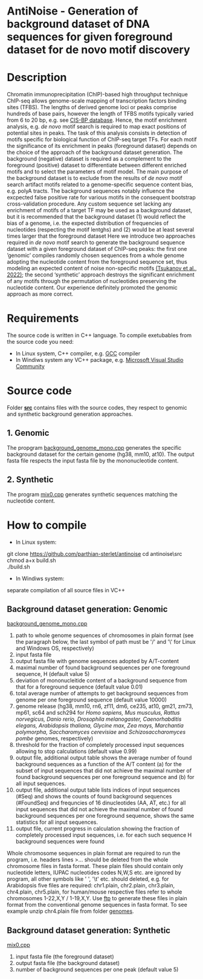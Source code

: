 # AntiNoise - Generation of background dataset of DNA sequences for given foreground dataset for de novo motif discovery
# Description
Chromatin immunoprecipitation (ChIP)-based high throughput technique ChIP-seq allows genome-scale mapping of transcription factors binding sites (TFBS). The lengths of derived genome loci or peaks comprise hundreds of base pairs, however the length of TFBS motifs typically varied from 6 to 20 bp, e.g. see [CIS-BP database](http://cisbp.ccbr.utoronto.ca/). Hence, the motif enrichment analysis, e.g. *de novo* motif search is required to map exact positions of potential sites in peaks. The task of this analysis consists in detection of motifs specific for biological function of ChIP-seq target TFs. For each motif the significance of its enrichment in peaks (foreground dataset) depends on the choice of the approach of the background dataset generation. The background (negative) dataset is required as a complement to the foreground (positive) dataset to differentiate between different enriched motifs and to select the parameters of motif model. The main purpose of the background dataset is to exclude from the results of *de novo* motif search artifact motifs related to a genome-specific sequence content bias, e.g. polyA tracts. The background sequences notably influence the excpected false positive rate for various motifs in the consequent bootstrap cross-validation procedure. Any custom sequence set lacking any enrichment of motifs of a target TF may be used as a background dataset, but it is recommended that the background dataset (1) would reflect the bias of a genome, i.e. the expected distribution of frequencies of nucleotides (respecting the motif lentghs) and (2) would be at least several times larger that the foreground dataset
Here we introduce two approaches required in *de novo* motif search to generate the background sequence dataset with a given foreground dataset of ChIP-seq peaks: the first one ’genomic’ compiles randomly chosen sequences from a whole genome adopting the nucleotide content from the foreground sequence set, thus modeling an expected content of noise non-specific motifs [(Tsukanov et al., 2022)](https://doi.org/10.3389/fpls.2022.938545); the second ‘synthetic’ approach destroys the significant enrichment of any motifs through the permutation of nucleotides preserving the nucleotide content. Our experience definitely promoted the genomic approach as more correct.
# Requirements
The source code is written in C++ language. To compile exetubables from the source code you need:

* In Linux system, C++ compiler, e.g. [GCC](https://gcc.gnu.org/) compiler 
* In Windiws system any VC++ package, e.g. [Microsoft Visual Studio Community](https://visualstudio.microsoft.com/vs/community/)

# Source code
Folder [**src**](https://github.com/parthian-sterlet/antinoise/tree/main/src) contains files with the source codes, they respect to  genomic and synthetic background generation approaches.
## 1. Genomic
The propgram [background_genome_mono.cpp](https://github.com/parthian-sterlet/antinoise/blob/main/src/background_genome_mono.cpp) generates the specific background dataset for the certain genome (hg38, mm10, at10). The output fasta file respects the input fasta file by the mononucleotide content. 
## 2. Synthetic
The program [mix0.cpp](https://github.com/parthian-sterlet/sitega/blob/master/src/mix0.cpp) generates synthetic sequences matching the nucleotide content.
# How to compile
* In Linux system: 

git clone https://github.com/parthian-sterlet/antinoise
cd antinoise\src\
chmod a+x build.sh\
./build.sh

* In Windiws system:

separate compilation of all source files in VC++
## Background dataset generation: Genomic

[background_genome_mono.cpp](https://github.com/parthian-sterlet/sitega/blob/master/src/background_genome_mono.cpp)
1. path to whole genome sequences of chromosomes in plain format (see the paragraph below, the last symbol of path must be '/' and '\\' for Linux and Windows OS, respectively)
2. input fasta file
3. output fasta file with genome sequences adopted by A/T-content
4. maximal number of found background sequences per one foreground sequence, H (default value 5)
5. deviation of mononucleitide content of a background sequence from that for a foreground sequence (default value 0.01)
6. total average number of attempts to get background sequences from genome per one foreground sequence (default value 10000)
7. genome release (hg38, mm10, rn6, zf11, dm6, ce235, at10, gm21, zm73, mp61, sc64 and sch294 for *Homo sapiens, Mus musculus, Rattus norvegicus, Danio rerio, Drosophila melanogaster, Caenorhabditis elegans, Arabidopsis thaliana, Glycine max, Zea mays, Marchantia polymorpha, Saccharomyces cerevisiae* and *Schizosaccharomyces pombe* genomes, respectively)
8. threshold for the fraction of completely processed input sequences allowing to stop calculations (default value 0.99)
9. output file, additional output table shows the average number of found background sequences as a function of the A/T content (a) for the subset of input sequences that did not achieve the maximal number of found background sequences per one foreground sequence and (b) for all input sequences.
10. output file, additional output table lists indices of input sequences (#Seq) and shows the counts of found background sequences (#FoundSeq) and frequncies of 16 dinucleotides (AA, AT, etc.) for all input sequences that did not achieve the maximal number of found background sequences per one foreground sequence, shows the same statistics for all input sequences.
11. output file, current progress in calculation showing the fraction of completely processed input sequences, i.e. for each such sequence H background sequences were found 

Whole chromosome sequences in plain format are required to run the program, i.e. headers lines >... should be deleted from the whole chromosome files in fasta format. These plain files should contain only nucleotide letters, IUPAC nucleotides codes N,W,S etc. are ignored by program, all other symbols like ' ', '\t' etc. should deleted, e.g. for Arabidopsis five files are required: chr1.plain, chr2.plain, chr3.plain, chr4.plain, chr5.plain, for human/mouse respective files refer to whole chromosomes 1-22,X,Y / 1-19,X,Y. Use [ftp](https://github.com/parthian-sterlet/antinoise/blob/main/src/ftp) to generate these files in plain format from the conventional genome sequences in fasta format. To see example unzip chr4.plain file from folder [genomes](https://github.com/parthian-sterlet/sitega/tree/master/genomes). 

## Background dataset generation: Synthetic
[mix0.cpp](https://github.com/parthian-sterlet/sitega/blob/master/src/mix0.cpp)
1. input fasta file (the foreground dataset)
2. output fasta file (the background dataset)
3. number of background sequences per one peak (default value 5)
